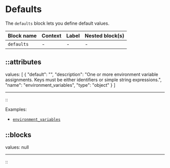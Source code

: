 # Defaults

The `defaults` block lets you define default values.

| Block name | Context | Label | Nested block(s) |
|:-----------|:--------|:------|:----------------|
| `defaults` | -       | -     | -               |


::attributes
---
values: [
  {
    "default": "",
    "description": "One or more environment variable assignments. Keys must be either identifiers or simple string expressions.",
    "name": "environment_variables",
    "type": "object"
  }
]

---
::

Examples:

- [`environment_variables`](https://github.com/avenga/couper-examples/blob/master/env-var/README.md)

::blocks
---
values: null

---
::
